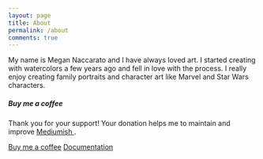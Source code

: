 ```yaml
---
layout: page
title: About
permalink: /about
comments: true
---
```


<div class="row justify-content-between">
<div class="col-md-8 pr-5">

<p>My name is Megan Naccarato and I have always loved art. I started creating with watercolors a few years ago and fell in love with the process. I really enjoy creating family portraits and character art like Marvel and Star Wars characters.</p>

</div>

<div class="col-md-4">
    
<div class="sticky-top sticky-top-80">
<h5>Buy me a coffee</h5>

<p>Thank you for your support! Your donation helps me to maintain and improve <a target="_blank" href="https://github.com/wowthemesnet/mediumish-theme-jekyll">Mediumish <i class="fab fa-github"></i></a>.</p>

<a target="_blank" href="https://www.wowthemes.net/donate/" class="btn btn-danger">Buy me a coffee</a> <a target="_blank" href="https://bootstrapstarter.com/bootstrap-templates/template-mediumish-bootstrap-jekyll/" class="btn btn-warning">Documentation</a>

</div>
</div>
</div>
